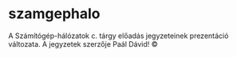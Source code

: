 # szamgephalo
A Számítógép-hálózatok c. tárgy előadás jegyzeteinek prezentáció változata. 
A jegyzetek szerzője Paál Dávid! © 
